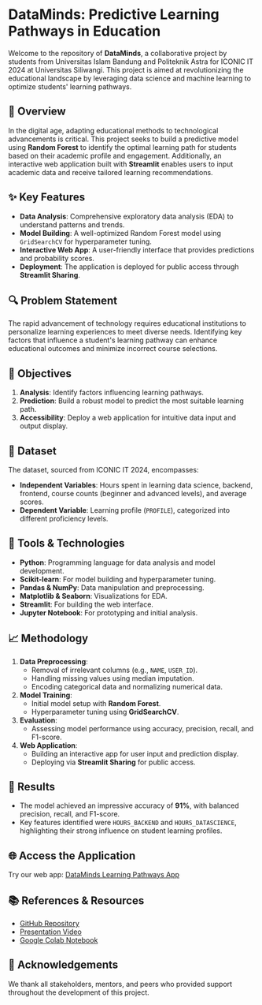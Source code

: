 # DataMinds: Predictive Learning Pathways in Education

Welcome to the repository of **DataMinds**, a collaborative project by students from Universitas Islam Bandung and Politeknik Astra for ICONIC IT 2024 at Universitas Siliwangi. This project is aimed at revolutionizing the educational landscape by leveraging data science and machine learning to optimize students' learning pathways.

## 🌟 Overview
In the digital age, adapting educational methods to technological advancements is critical. This project seeks to build a predictive model using **Random Forest** to identify the optimal learning path for students based on their academic profile and engagement. Additionally, an interactive web application built with **Streamlit** enables users to input academic data and receive tailored learning recommendations.

## ✨ Key Features
- **Data Analysis**: Comprehensive exploratory data analysis (EDA) to understand patterns and trends.
- **Model Building**: A well-optimized Random Forest model using `GridSearchCV` for hyperparameter tuning.
- **Interactive Web App**: A user-friendly interface that provides predictions and probability scores.
- **Deployment**: The application is deployed for public access through **Streamlit Sharing**.

## 🔍 Problem Statement
The rapid advancement of technology requires educational institutions to personalize learning experiences to meet diverse needs. Identifying key factors that influence a student's learning pathway can enhance educational outcomes and minimize incorrect course selections.

## 🎯 Objectives
1. **Analysis**: Identify factors influencing learning pathways.
2. **Prediction**: Build a robust model to predict the most suitable learning path.
3. **Accessibility**: Deploy a web application for intuitive data input and output display.

## 📂 Dataset
The dataset, sourced from ICONIC IT 2024, encompasses:
- **Independent Variables**: Hours spent in learning data science, backend, frontend, course counts (beginner and advanced levels), and average scores.
- **Dependent Variable**: Learning profile (`PROFILE`), categorized into different proficiency levels.

## 🔧 Tools & Technologies
- **Python**: Programming language for data analysis and model development.
- **Scikit-learn**: For model building and hyperparameter tuning.
- **Pandas & NumPy**: Data manipulation and preprocessing.
- **Matplotlib & Seaborn**: Visualizations for EDA.
- **Streamlit**: For building the web interface.
- **Jupyter Notebook**: For prototyping and initial analysis.

## 📈 Methodology
1. **Data Preprocessing**:
   - Removal of irrelevant columns (e.g., `NAME`, `USER_ID`).
   - Handling missing values using median imputation.
   - Encoding categorical data and normalizing numerical data.
2. **Model Training**:
   - Initial model setup with **Random Forest**.
   - Hyperparameter tuning using **GridSearchCV**.
3. **Evaluation**:
   - Assessing model performance using accuracy, precision, recall, and F1-score.
4. **Web Application**:
   - Building an interactive app for user input and prediction display.
   - Deploying via **Streamlit Sharing** for public access.

## 🚀 Results
- The model achieved an impressive accuracy of **91%**, with balanced precision, recall, and F1-score.
- Key features identified were `HOURS_BACKEND` and `HOURS_DATASCIENCE`, highlighting their strong influence on student learning profiles.
## 🌐 Access the Application
Try our web app: [DataMinds Learning Pathways App](https://dataminds-pathways.streamlit.app/)

## 📚 References & Resources
- [GitHub Repository](https://github.com/Maurino23/DataMinds)
- [Presentation Video](https://drive.google.com/file/d/1C5KPkSDLmMSaPMACYCA53zn3YclkZdbN/view?usp=sharing)
- [Google Colab Notebook](https://colab.research.google.com/drive/163YXgx4BJVYVXnij33TIsvOdWxY7uryv?usp=sharing)

## 👏 Acknowledgements
We thank all stakeholders, mentors, and peers who provided support throughout the development of this project.
